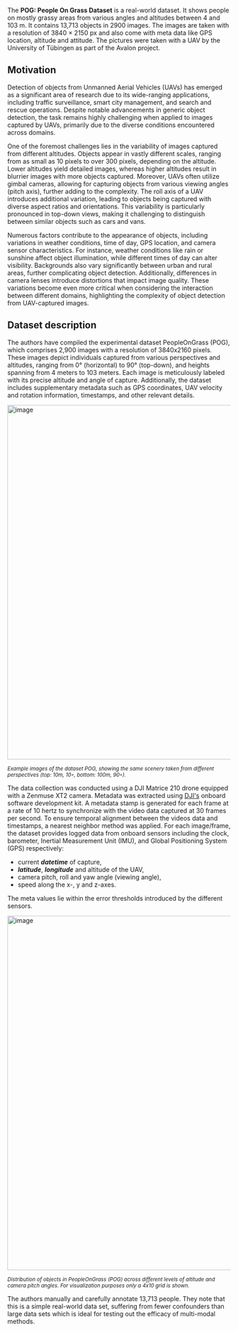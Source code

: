 The **POG: People On Grass Dataset** is a real-world dataset. It shows people on mostly grassy areas from various angles and altitudes between 4 and 103 m. It contains 13,713 objects in 2900 images. The images are taken with a resolution of 3840 × 2150 px and also come with meta data like GPS location, altitude and attitude. The pictures were taken with a UAV by the University of Tübingen as part of the Avalon project.

## Motivation

Detection of objects from Unmanned Aerial Vehicles (UAVs) has emerged as a significant area of research due to its wide-ranging applications, including traffic surveillance, smart city management, and search and rescue operations. Despite notable advancements in generic object detection, the task remains highly challenging when applied to images captured by UAVs, primarily due to the diverse conditions encountered across domains.

One of the foremost challenges lies in the variability of images captured from different altitudes. Objects appear in vastly different scales, ranging from as small as 10 pixels to over 300 pixels, depending on the altitude. Lower altitudes yield detailed images, whereas higher altitudes result in blurrier images with more objects captured. Moreover, UAVs often utilize gimbal cameras, allowing for capturing objects from various viewing angles (pitch axis), further adding to the complexity. The roll axis of a UAV introduces additional variation, leading to objects being captured with diverse aspect ratios and orientations. This variability is particularly pronounced in top-down views, making it challenging to distinguish between similar objects such as cars and vans.

Numerous factors contribute to the appearance of objects, including variations in weather conditions, time of day, GPS location, and camera sensor characteristics. For instance, weather conditions like rain or sunshine affect object illumination, while different times of day can alter visibility. Backgrounds also vary significantly between urban and rural areas, further complicating object detection. Additionally, differences in camera lenses introduce distortions that impact image quality. These variations become even more critical when considering the interaction between different domains, highlighting the complexity of object detection from UAV-captured images.

## Dataset description

The authors have compiled the experimental dataset PeopleOnGrass (POG), which comprises 2,900 images with a resolution of 3840x2160 pixels. These images depict individuals captured from various perspectives and altitudes, ranging from 0° (horizontal) to 90° (top-down), and heights spanning from 4 meters to 103 meters. Each image is meticulously labeled with its precise altitude and angle of capture. Additionally, the dataset includes supplementary metadata such as GPS coordinates, UAV velocity and rotation information, timestamps, and other relevant details.

<img src="https://github.com/dataset-ninja/pog/assets/120389559/931db89b-68fe-4e47-8151-8b75dcc730e7" alt="image" width="800">

<span style="font-size: smaller; font-style: italic;">Example images of the dataset POG, showing the same scenery taken from different perspectives (top: 10m, 10◦, bottom: 100m, 90◦).</span>

The data collection was conducted using a DJI Matrice 210 drone equipped with a Zenmuse XT2 camera. Metadata was extracted using [DJI's](https://developer.dji.com/onboard-sdk/) onboard software development kit. A metadata stamp is generated for each frame at a rate of 10 hertz to synchronize with the video data captured at 30 frames per second. To ensure temporal alignment between the videos data and timestamps, a nearest neighbor method was applied. For each image/frame, the dataset provides logged data from onboard sensors including the clock, barometer, Inertial Measurement Unit (IMU), and Global Positioning System (GPS) respectively:

* current ***datetime*** of capture,
* ***latitude***, ***longitude*** and altitude of the UAV,
* camera pitch, roll and yaw angle (viewing angle),
* speed along the x-, y and z-axes.

The meta values lie within the error thresholds introduced by the different sensors.

<img src="https://github.com/dataset-ninja/pog/assets/120389559/b7726ff0-eb4a-4e8f-9bef-39d6f7fedd49" alt="image" width="800">

<span style="font-size: smaller; font-style: italic;">Distribution of objects in PeopleOnGrass (POG) across different levels of altitude and camera pitch angles. For visualization purposes only a 4x10 grid is shown.</span>

The authors manually and carefully annotate 13,713 people. They note that this is a simple real-world data set, suffering from fewer confounders than large data sets which is ideal for testing out the efficacy of multi-modal methods.

